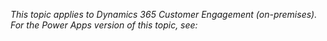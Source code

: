 *This topic applies to Dynamics 365 Customer Engagement (on-premises). For the Power Apps version of this topic, see:* 
